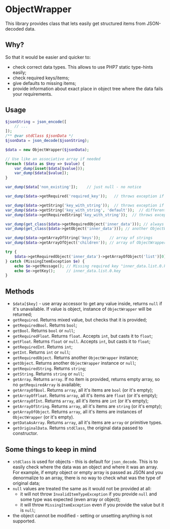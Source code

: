 # ObjectWrapper

This library provides class that lets easily get structured items from JSON-decoded data.

## Why?

So that it would be easier and quicker to:
- check correct data types. This allows to use PHP7 static type-hints easily;
- check required keys/items;
- give defaults to missing items;
- provide information about exact place in object tree where the data fails your requirements.

## Usage

```php
$jsonString = json_encode([
    // ...
]);
/** @var stdClass $jsonData */
$jsonData = json_decode($jsonString);

$data = new ObjectWrapper($jsonData);

// Use like an associative array if needed
foreach ($data as $key => $value) {
    var_dump(isset($data[$value]));
    var_dump($data[$value]);
}

var_dump($data['non_existing']);    // just null - no notice

var_dump($data->getRequired('required_key'));   // throws exception if missing

var_dump($data->getString('key_with_string'));  // throws exception if not string, defaults to null
var_dump($data->getString('key_with_string', 'default'));  // different default
var_dump($data->getRequiredString('key_with_string'));  // throws exception if missing or not string

var_dump(get_class($data->getRequiredObject('inner_data'))); // always another ObjectWrapper instance
var_dump(get_class($data->getObject('inner_data'))); // another ObjectWrapper instance or null

var_dump($data->getArrayOfString('keys'));    // array of strings
var_dump($data->getArrayOfOject('children')); // array of ObjectWrapper instances

try {
    $data->getRequiredObject('inner_data')->getArrayOfObject('list')[0]->getRequiredString('key');
} catch (MissingItemException $e) {
    echo $e->getMessage(); // Missing required key "inner_data.list.0.key"
    echo $e->getKey();     // inner_data.list.0.key
}
```

## Methods

- `$data[$key]` - use array accessor to get any value inside, returns `null` if it's unavailable. If value is object,
instance of `ObjectWrapper` will be returned;
- `getRequired`. Returns mixed value, but checks that it is provided;
- `getRequiredBool`. Returns `bool`;
- `getBool`. Returns `bool` or `null`;
- `getRequiredFloat`. Returns `float`. Accepts `int`, but casts it to `float`;
- `getFloat`. Returns `float` or `null`. Accepts `int`, but casts it to `float`;
- `getRequiredInt`. Returns `int`;
- `getInt`. Returns `int` or `null`;
- `getRequiredObject`. Returns another `ObjectWrapper` instance;
- `getObject`. Returns another `ObjectWrapper` instance or `null`;
- `getRequiredString`. Returns `string`;
- `getString`. Returns `string` or `null`;
- `getArray`. Returns `array`. If no item is provided, returns empty array, so no `getRequiredArray` is available;
- `getArrayOfBool`. Returns `array`, all it's items are `bool` (or it's empty);
- `getArrayOfFloat`. Returns `array`, all it's items are `float` (or it's empty);
- `getArrayOfInt`. Returns `array`, all it's items are `int` (or it's empty);
- `getArrayOfString`. Returns `array`, all it's items are `string` (or it's empty);
- `getArrayOfObject`. Returns `array`, all it's items are instances of `ObjectWrapper` (or it's empty).
- `getDataAsArray`. Returns `array`, all it's items are `array` or primitive types.
- `getOriginalData`. Returns `stdClass`, the original data passed to constructor.

## Some things to keep in mind

- `stdClass` is used for objects - this is default for `json_decode`. This is to easily check where the data was an
object and where it was an array. For example, if empty object or empty array is passed as JSON and you
denormalize to an array, there is no way to check what was the type of original data;
- `null` values are treated the same as it would not be provided at all:
  - it will not throw `InvalidItemTypeException` if you provide `null` and some type was expected (even array or object);
  - it will throw `MissingItemException` even if you provide the value but it is `null`;
- the object cannot be modified - setting or unsetting anything is not supported.
